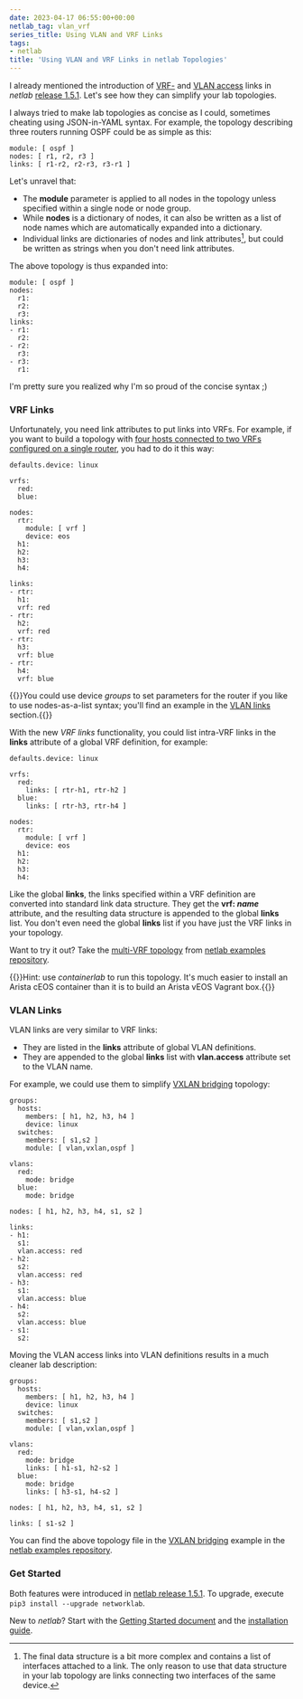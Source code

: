 ```yaml
---
date: 2023-04-17 06:55:00+00:00
netlab_tag: vlan_vrf
series_title: Using VLAN and VRF Links
tags:
- netlab
title: 'Using VLAN and VRF Links in netlab Topologies'
---
```

I already mentioned the introduction of [VRF-](https://netlab.tools/module/vrf/#module-vrf-links) and [VLAN access](https://netlab.tools/module/vlan/#module-vlan-creating-access-links) links in
_netlab_ [release 1.5.1](https://netlab.tools/release/1.5/#release-1-5-1). Let's see how they can simplify your lab topologies.

I always tried to make lab topologies as concise as I could,  sometimes cheating using JSON-in-YAML syntax. For example, the topology describing three routers running OSPF could be as simple as this:

```
module: [ ospf ]
nodes: [ r1, r2, r3 ]
links: [ r1-r2, r2-r3, r3-r1 ]
```

Let's unravel that:
<!--more-->
* The **module** parameter is applied to all nodes in the topology unless specified within a single node or node group.
* While **nodes** is a dictionary of nodes, it can also be written as a list of node names which are automatically expanded into a dictionary.
* Individual links are dictionaries of nodes and link attributes[^INTF], but could be written as strings when you don't need link attributes.

[^INTF]: The final data structure is a bit more complex and contains a list of interfaces attached to a link. The only reason to use that data structure in your lab topology are links connecting two interfaces of the same device.

The above topology is thus expanded into:

```
module: [ ospf ]
nodes:
  r1:
  r2:
  r3:
links:
- r1:
  r2:
- r2:
  r3:
- r3:
  r1:
```

I'm pretty sure you realized why I'm so proud of the concise syntax ;)

### VRF Links

Unfortunately, you need link attributes to put links into VRFs. For example, if you want to build a topology with [four hosts connected to two VRFs configured on a single router](/2022/04/netsim-vrf-lite/), you had to do it this way:

```
defaults.device: linux

vrfs:
  red:
  blue:

nodes:
  rtr:
    module: [ vrf ]
    device: eos
  h1:
  h2:
  h3:
  h4:

links:
- rtr:
  h1:
  vrf: red
- rtr:
  h2:
  vrf: red
- rtr:
  h3:
  vrf: blue
- rtr:
  h4:
  vrf: blue
```

{{<note info>}}You could use device *groups* to set parameters for the router if you like to use nodes-as-a-list syntax; you'll find an example in the [VLAN links](#vlan-links) section.{{</note>}}

With the new *VRF links* functionality, you could list intra-VRF links in the **links** attribute of a global VRF definition, for example:

```
defaults.device: linux

vrfs:
  red:
    links: [ rtr-h1, rtr-h2 ]
  blue:
    links: [ rtr-h3, rtr-h4 ]

nodes:
  rtr:
    module: [ vrf ]
    device: eos
  h1:
  h2:
  h3:
  h4:
```

Like the global **links**, the links specified within a VRF definition are converted into standard link data structure. They get the **vrf: *name*** attribute, and the resulting data structure is appended to the global **links** list. You don't even need the global **links** list if you have just the VRF links in your topology.

Want to try it out? Take the [multi-VRF topology](https://github.com/ipspace/netlab-examples/blob/master/VRF/vrf-lite-hosts/multi-vrf.yml) from [netlab examples repository](https://github.com/ipspace/netlab-examples/blob/master/VRF/vrf-lite-hosts/multi-vrf.yml).

{{<note info>}}Hint: use *containerlab* to run this topology. It's much easier to install an Arista cEOS container than it is to build an Arista vEOS Vagrant box.{{</note>}}

### VLAN Links

VLAN links are very similar to VRF links:

* They are listed in the **links** attribute of global VLAN definitions.
* They are appended to the global **links** list with **vlan.access** attribute set to the VLAN name.

For example, we could use them to simplify [VXLAN bridging](/2022/09/netlab-vxlan-bridging/) topology:

```
groups:
  hosts:
    members: [ h1, h2, h3, h4 ]
    device: linux
  switches:
    members: [ s1,s2 ]
    module: [ vlan,vxlan,ospf ]

vlans:
  red:
    mode: bridge
  blue:
    mode: bridge

nodes: [ h1, h2, h3, h4, s1, s2 ]

links:
- h1:
  s1:
  vlan.access: red
- h2:
  s2:
  vlan.access: red
- h3:
  s1:
  vlan.access: blue
- h4:
  s2:
  vlan.access: blue
- s1:
  s2:
```

Moving the VLAN access links into VLAN definitions results in a much cleaner lab description:

```
groups:
  hosts:
    members: [ h1, h2, h3, h4 ]
    device: linux
  switches:
    members: [ s1,s2 ]
    module: [ vlan,vxlan,ospf ]

vlans:
  red:
    mode: bridge
    links: [ h1-s1, h2-s2 ]
  blue:
    mode: bridge
    links: [ h3-s1, h4-s2 ]

nodes: [ h1, h2, h3, h4, s1, s2 ]

links: [ s1-s2 ]
```

You can find the above topology file in the [VXLAN bridging](https://github.com/ipspace/netlab-examples/tree/master/VXLAN/vxlan-bridging) example in the [netlab examples repository](https://github.com/ipspace/netlab-examples/).

### Get Started

Both features were introduced in [netlab release 1.5.1](https://netlab.tools/release/1.5/#release-1-5-1). To upgrade, execute `pip3 install --upgrade networklab`.

New to *netlab*? Start with the [Getting Started document](https://netlab.tools/tutorials/) and the [installation guide](https://netlab.tools/install/).
